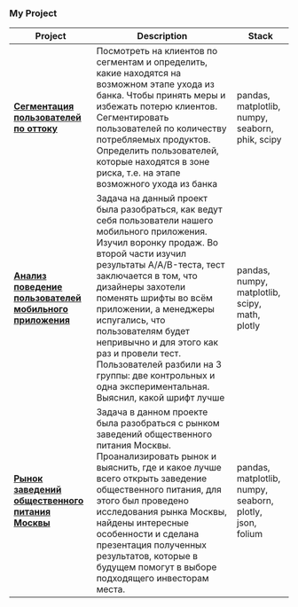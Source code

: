 ### My Project


| Project | Description | Stack |
| --- | --- | --- |
| [**Сегментация пользователей по оттоку**](https://github.com/popoveg/Data_Analysis/blob/main/Final_Project/Final_Project.ipynb)  | Посмотреть на клиентов по сегментам и определить, какие находятся на возможном этапе ухода из банка. Чтобы принять меры и избежать потерю клиентов. Сегментировать пользователей по количеству потребляемых продуктов. Определить пользователей, которые находятся в зоне риска, т.е. на этапе возможного ухода из банка | pandas, matplotlib, numpy, seaborn, phik, scipy |
| [**Анализ поведение пользователей мобильного приложения**](https://github.com/popoveg/Data_Analysis/blob/main/Mobile_app/Mobile_app.ipynb) | Задача на данный проект была разобраться, как ведут себя пользователи нашего мобильного приложения. Изучил воронку продаж. Во второй части изучил результаты A/A/B-теста, тест заключается в том, что дизайнеры захотели поменять шрифты во всём приложении, а менеджеры испугались, что пользователям будет непривычно и для этого как раз и провели тест. Пользователей разбили на 3 группы: две контрольных и одна экспериментальная. Выяснил, какой шрифт лучше | pandas, numpy, matplotlib, scipy, math, plotly |
| [**Рынок заведений общественного питания Москвы**](https://github.com/popoveg/Data_Analysis/blob/main/Moscow_Catering/Moscow_Catering.ipynb)  | Задача в данном проекте была разобраться с рынком заведений общественного питания Москвы. Проанализировать рынок и выяснить, где и какое лучше всего открыть заведение общественного питания, для этого был проведено исследования рынка Москвы, найдены интересные особенности и сделана презентация полученных результатов, которые в будущем помогут в выборе подходящего инвесторам места.| pandas, matplotlib, numpy, seaborn, plotly, json, folium  |


